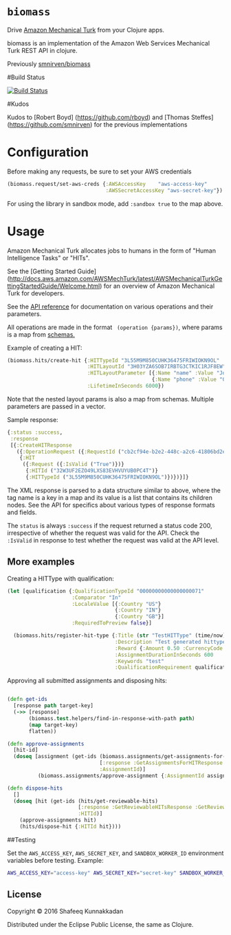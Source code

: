 # `biomass`

Drive [Amazon Mechanical Turk](http://mturk.com) from your Clojure apps.

biomass is an implementation of the Amazon Web Services Mechanical Turk REST API in clojure.

Previously [smnirven/biomass](https://github.com/smnirven/biomass)

#Build Status

[![Build Status](https://travis-ci.org/shafeeq/biomass.svg?branch=operations-with-schema)](https://travis-ci.org/shafeeq/biomass)

#Kudos

Kudos to [Robert Boyd] (https://github.com/rboyd) and [Thomas Steffes] (https://github.com/smnirven) for the previous implementations

# Configuration

Before making any requests, be sure to set your AWS credentials

```clojure
(biomass.request/set-aws-creds {:AWSAccessKey    "aws-access-key"
                                :AWSSecretAccessKey "aws-secret-key"})
```

For using the library in sandbox mode, add `:sandbox true` to the map above.

# Usage

Amazon Mechanical Turk allocates jobs to humans in the form of "Human
Intelligence Tasks" or "HITs".

See the [Getting Started Guide] (http://docs.aws.amazon.com/AWSMechTurk/latest/AWSMechanicalTurkGettingStartedGuide/Welcome.html) for an overview of Amazon Mechanical Turk for developers.

See the [API reference](http://docs.aws.amazon.com/AWSMechTurk/latest/AWSMturkAPI/Welcome.html) for documentation on various operations and their parameters.

All operations are made in the format ` (operation {params})`, where params is a map from [schemas.](src/biomass/builder/schemas.clj)

Example of creating a HIT:
```clojure
(biomass.hits/create-hit {:HITTypeId "3L55M9M850CUHK36475FRIWIOKN9OL"
                          :HITLayoutId "3H03YZA6SOB7IRBTG3CTKIC1RJF8EW"
                          :HITLayoutParameter [{:Name "name" :Value "John Doe"}
                                               {:Name "phone" :Value "000-000-000"}]
                          :LifetimeInSeconds 6000})
```

Note that the nested layout params is also a map from schemas. Multiple parameters are passed in a vector.

Sample response:
```clojure
{:status :success,
 :response
 [{:CreateHITResponse
   ({:OperationRequest ({:RequestId ("cb2cf94e-b2e2-448c-a2c6-41806bd2e046")})}
    {:HIT
     ({:Request ({:IsValid ("True")})}
      {:HITId ("32W3UF2EZO49LXS83EVHVUYUB0PC4T")}
      {:HITTypeId ("3L55M9M850CUHK36475FRIWIOKN9OL")})})}]}
```

The XML response is parsed to a data structure similar to above, where the tag name is a key in a map and its value is a list that contains its children nodes. See the API for specifics about various types of response formats and fields.

The `status` is always `:success` if the request returned a status code 200, irrespective of whether the request was valid for the API. Check the `:IsValid` in response to test whether the request was valid at the API level.

## More examples

Creating a HITType with qualification:
```clojure
(let [qualification {:QualificationTypeId "00000000000000000071"
                     :Comparator "In"
                     :LocaleValue [{:Country "US"}
                                   {:Country "IN"}
                                   {:Country "GB"}]
                     :RequiredToPreview false}]

  (biomass.hits/register-hit-type {:Title (str "TestHITType" (time/now))
                                   :Description "Test generated hittype"
                                   :Reward {:Amount 0.50 :CurrencyCode "USD"}
                                   :AssignmentDurationInSeconds 600
                                   :Keywords "test"
                                   :QualificationRequirement qualification}))
```

Approving all submitted assignments and disposing hits:
```clojure

(defn get-ids
  [response path target-key]
  (->> [response]
       (biomass.test.helpers/find-in-response-with-path path)
       (map target-key)
       flatten))

(defn approve-assignments
  [hit-id]
  (doseq [assignment (get-ids (biomass.assignments/get-assignments-for-hit {:HITId hit-id :AssignmentStatus "Submitted"})
                              [:response :GetAssignmentsForHITResponse :GetAssignmentsForHITResult :Assignment :AssignmentId]
                              :AssignmentId)]
          (biomass.assignments/approve-assignment {:AssignmentId assignment :RequesterFeedback "Approved"})))

(defn dispose-hits
  []
  (doseq [hit (get-ids (hits/get-reviewable-hits)
                       [:response :GetReviewableHITsResponse :GetReviewableHITsResult :HIT :HITId]
                       :HITId)]
    (approve-assignments hit)
    (hits/dispose-hit {:HITId hit})))
```

##Testing

Set the `AWS_ACCESS_KEY`, `AWS_SECRET_KEY`, and `SANDBOX_WORKER_ID` environment variables before testing.
Example:
```bash
AWS_ACCESS_KEY="access-key" AWS_SECRET_KEY="secret-key" SANDBOX_WORKER_ID="worker-id" lein test
```

## License

Copyright © 2016 Shafeeq Kunnakkadan

Distributed under the Eclipse Public License, the same as Clojure.
